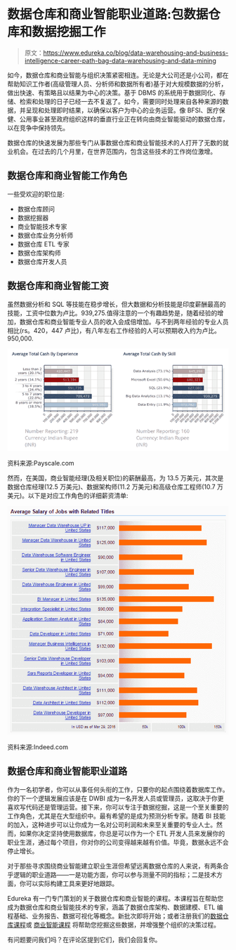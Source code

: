 # 数据仓库和商业智能职业道路:包数据仓库和数据挖掘工作

> 原文：<https://www.edureka.co/blog/data-warehousing-and-business-intelligence-career-path-bag-data-warehousing-and-data-mining>

如今，数据仓库和商业智能与组织决策紧密相连。无论是大公司还是小公司，都在帮助知识工作者(高级管理人员、分析师和数据所有者)基于对大规模数据的分析，做出快速、有策略且以结果为中心的决策。基于 DBMS 的系统用于数据同化、存储、检索和处理的日子已经一去不复返了。如今，需要同时处理来自各种来源的数据，并呈现和处理即时结果，以确保以客户为中心的业务运营。像 BFSI、医疗保健、公用事业甚至政府组织这样的垂直行业正在转向由商业智能驱动的数据仓库，以在竞争中保持领先。

数据仓库的快速发展为那些专门从事数据仓库和商业智能技术的人打开了无数的就业机会。在过去的几个月里，在世界范围内，包含这些技术的工作岗位激增。

## 数据仓库和商业智能工作角色

一些受欢迎的职位是:

*   数据仓库顾问
*   数据挖掘器
*   商业智能技术专家
*   数据仓库业务分析师
*   数据仓库 ETL 专家
*   数据仓库架构师
*   数据仓库开发人员

## 数据仓库和商业智能工资

虽然数据分析和 SQL 等技能在稳步增长，但大数据和分析技能是印度薪酬最高的技能，工资中位数为卢比。939,275.值得注意的一个有趣趋势是，随着经验的增加，数据仓库和商业智能专业人员的收入会成倍增加。与不到两年经验的专业人员相比(rs。420，447 卢比)，有八年左右工作经验的人可以预期收入约为卢比。950,000.

![Data-warehosuing-and-business-intelligence-India-salary](img/eaead60fa8d2b5e446ebe2ffa5485138.png)

资料来源:Payscale.com

然而，在美国，商业智能经理(及相关职位)的薪酬最高，为 13.5 万美元，其次是数据仓库经理(12.5 万美元)、数据架构师(11.2 万美元)和高级仓库工程师(10.7 万美元)。以下是对应工作角色的详细薪资清单:

![Data-warehousing-and-business-intelligence-USA-salary](img/0f2dfd4975625663153048d94941a775.png)

资料来源:Indeed.com

## 数据仓库和商业智能职业道路

作为一名初学者，你可以从事任何头衔的工作，只要你的起点围绕着数据库工作。你的下一个逻辑发展应该是在 DWBI 成为一名开发人员或管理员，这取决于你更喜欢写代码还是管理运营。接下来，你可以专注于数据挖掘，这是一个至关重要的工作角色，尤其是在大型组织中。最有希望的是成为预测分析专家。随着 BI 技能的加入，这种进步可以让你成为一名对公司利润和未来至关重要的专业人士。然而，如果你决定坚持使用数据库，你总是可以作为一个 ETL 开发人员来发展你的职业生涯，通过每个项目，你对你的公司变得越来越有价值。毕竟，数据永远不会停止增长。

对于那些寻求围绕商业智能建立职业生涯但希望远离数据仓库的人来说，有两条合乎逻辑的职业道路——一是功能方面，你可以参与测量不同的指标；二是技术方面，你可以实际构建工具来更好地跟踪。

Edureka 有一门专门策划的关于数据仓库和商业智能的课程。本课程旨在帮助您成为数据仓库和商业智能技术的专家，涵盖了数据仓库架构、数据建模、ETL 编程基础、业务报告、数据可视化等概念。新批次即将开始；或者注册我们的[数据仓库课程](https://www.edureka.co/data-warehousing-and-bi)或 [商业智能课程](https://www.edureka.co/masters-program/business-intelligence-certification) 将帮助您挖掘这些数据，并增强整个组织的决策过程。

有问题要问我们吗？在评论区提到它们，我们会回复你。